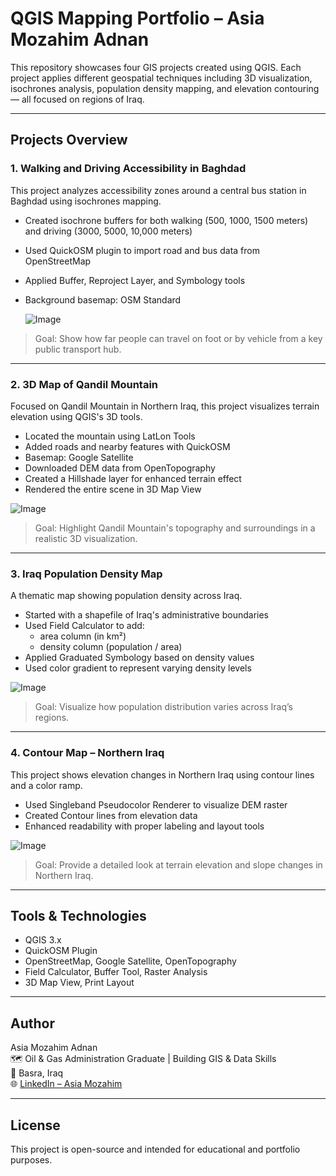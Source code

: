 #  QGIS Mapping Portfolio – Asia Mozahim Adnan

This repository showcases four GIS projects created using QGIS. Each project applies different geospatial techniques including 3D visualization, isochrones analysis, population density mapping, and elevation contouring — all focused on regions of Iraq.

---

##  Projects Overview

### 1.  Walking and Driving Accessibility in Baghdad

This project analyzes accessibility zones around a central bus station in Baghdad using isochrones mapping.

- Created isochrone buffers for both walking (500, 1000, 1500 meters) and driving (3000, 5000, 10,000 meters)
- Used QuickOSM plugin to import road and bus data from OpenStreetMap
- Applied Buffer, Reproject Layer, and Symbology tools
- Background basemap: OSM Standard

  ![Image](https://github.com/user-attachments/assets/d919b255-8c29-4a0a-a4f4-896e31f90760)

  
> Goal: Show how far people can travel on foot or by vehicle from a key public transport hub.

---

### 2.  3D Map of Qandil Mountain

Focused on Qandil Mountain in Northern Iraq, this project visualizes terrain elevation using QGIS's 3D tools.

- Located the mountain using LatLon Tools
- Added roads and nearby features with QuickOSM
- Basemap: Google Satellite
- Downloaded DEM data from OpenTopography
- Created a Hillshade layer for enhanced terrain effect
- Rendered the entire scene in 3D Map View


![Image](https://github.com/user-attachments/assets/fb482338-8089-46d6-a10a-ad30b3b34014)


> Goal: Highlight Qandil Mountain's topography and surroundings in a realistic 3D visualization.

---

### 3.  Iraq Population Density Map

A thematic map showing population density across Iraq.

- Started with a shapefile of Iraq's administrative boundaries
- Used Field Calculator to add:
  - area column (in km²)
  - density column (population / area)
- Applied Graduated Symbology based on density values
- Used color gradient to represent varying density levels


![Image](https://github.com/user-attachments/assets/63b09de5-f5e1-4297-af12-32e5dac87e16)



> Goal: Visualize how population distribution varies across Iraq’s regions.

---

### 4.  Contour Map – Northern Iraq

This project shows elevation changes in Northern Iraq using contour lines and a color ramp.

- Used Singleband Pseudocolor Renderer to visualize DEM raster
- Created Contour lines from elevation data
- Enhanced readability with proper labeling and layout tools


![Image](https://github.com/user-attachments/assets/ac53be38-d975-4249-a5e5-b322348c8541)


> Goal: Provide a detailed look at terrain elevation and slope changes in Northern Iraq.
---

## Tools & Technologies

- QGIS 3.x
- QuickOSM Plugin
- OpenStreetMap, Google Satellite, OpenTopography
- Field Calculator, Buffer Tool, Raster Analysis
- 3D Map View, Print Layout

---

## Author

Asia Mozahim Adnan  
🗺️ Oil & Gas Administration Graduate | Building GIS & Data Skills  
📍 Basra, Iraq    
🌐 [LinkedIn – Asia Mozahim](https://www.linkedin.com/in/asia-mozahim)

---

## License

This project is open-source and intended for educational and portfolio purposes.
